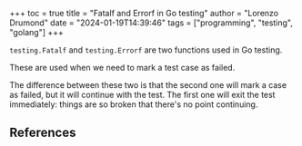 +++
toc = true
title = "Fatalf and Errorf in Go testing"
author = "Lorenzo Drumond"
date = "2024-01-19T14:39:46"
tags = ["programming",  "testing",  "golang"]
+++


`testing.Fatalf` and `testing.Errorf` are two functions used in Go testing.

These are used when we need to mark a test case as failed.

The difference between these two is that the second one will mark a case as failed, but it will continue with the test. The first one will exit the test immediately: things are so broken that there's no point continuing.

## References
